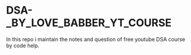 # DSA-_BY_LOVE_BABBER_YT_COURSE
In this repo i  maintain the notes and question  of free youtube DSA course by code help.
